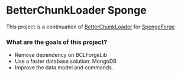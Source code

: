 # BetterChunkLoader Sponge #

This project is a continuation of [BetterChunkLoader](https://github.com/KaiKikuchi/BetterChunkLoader) for [SpongeForge](https://github.com/SpongePowered/SpongeForge)

### What are the goals of this project? ###

* Remove dependency on BCLForgeLib
* Use a faster database solution: MongoDB
* Improve the data model and commands.